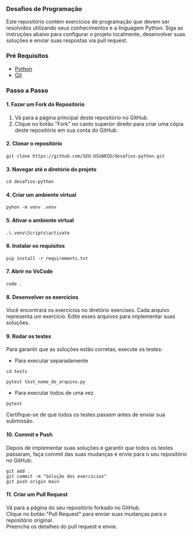 ### Desafios de Programação
Este repositório contém exercícios de programação que devem ser resolvidos utilizando seus conhecimentos e a linguagem Python. 
Siga as instruções abaixo para configurar o projeto localmente, desenvolver suas soluções e enviar suas respostas 
via pull request.

### Pré Requisitos
* [Python](https://www.python.org/)
* [Git](https://git-scm.com/)

### Passo a Passo
#### 1. Fazer um Fork do Repositório
1. Vá para a página principal deste repositório no GitHub.
2. Clique no botão "Fork" no canto superior direito para criar uma cópia deste repositório em sua conta do GitHub.

#### 2. Clonar o repositório
```
git clone https://github.com/SEU-USUARIO/desafios-python.git
```

#### 3. Navegar até o diretório do projeto
```
cd desafios-python
```

#### 4. Criar um ambiente virtual
```
pyhon -m venv .venv
```
#### 5. Ativar o ambiente virtual
```
.\.venv\Scripts\activate
```
#### 6. Instalar os requisitos
```
pip install -r requirements.txt
```
#### 7. Abrir no VsCode
```
code .
```
#### 8. Desenvolver os exercícios
Você encontrará os exercícios no diretório exercises. Cada arquivo representa um exercício. Edite esses arquivos para implementar suas soluções.
#### 9. Rodar os testes
Para garantir que as soluções estão corretas, execute os testes:<br>
* Para executar separadamente
```
cd tests
```
```
pytest test_nome_do_arquivo.py
```
* Para executar todos de uma vez
```
pytest
```
Certifique-se de que todos os testes passem antes de enviar sua submissão.
#### 10. Commit e Push
Depois de implementar suas soluções e garantir que todos os testes passaram, faça commit das suas mudanças e envie para o seu repositório no GitHub:
```
git add .
git commit -m "Solução dos exercícios"
git push origin main
```
#### 11.  Criar um Pull Request
Vá para a página do seu repositório forkado no GitHub.<br>
Clique no botão "Pull Request" para enviar suas mudanças para o repositório original.<br>
Preencha os detalhes do pull request e envie.
